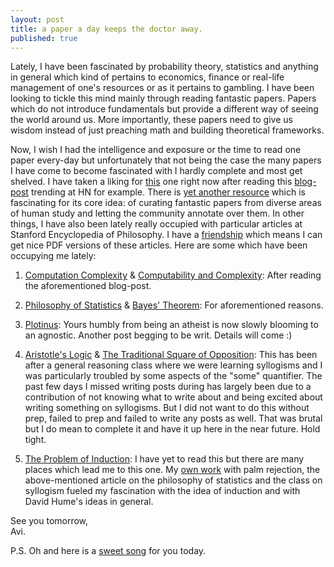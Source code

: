 ```yaml
---
layout: post
title: a paper a day keeps the doctor away.
published: true
---
```

Lately, I have been fascinated by probability theory, statistics and anything in general which kind of pertains to economics, finance or real-life management of one's resources or as it pertains to gambling. I have been looking to tickle this mind mainly through reading fantastic papers. Papers which do not introduce fundamentals but provide a different way of seeing the world around us. More importantly, these papers need to give us wisdom instead of just preaching math and building theoretical frameworks. 

Now, I wish I had the intelligence and exposure or the time to read one paper every-day but unfortunately that not being the case the many papers I have come to become fascinated with I hardly complete and most get shelved. I have taken a liking for [this](https://people.csail.mit.edu/costis/simplified.pdf "The Complexity of Computing Nash Equilibrium") one right now after reading this [blog-post](https://ristret.com/s/qk8wpt/philosophy_computational_complexity "The Philosophy Of Computation Complexity at Ristret") trending at HN for example. There is [yet another resource](http://fermatslibrary.com/ "Fermat's Library") which is fascinating for its core idea: of curating fantastic papers from diverse areas of human study and letting the community annotate over them. In other things, I have also been lately really occupied with particular articles at Stanford Encyclopedia of Philosophy. I have a [friendship](https://leibniz.stanford.edu/friends/ "Friends of the SEP") which means I can get nice PDF versions of these articles. Here are some which have been occupying me lately:

1. [Computation Complexity](https://plato.stanford.edu/entries/computational-complexity/ "Computation Complexity SEP entry") & [Computability and Complexity](https://plato.stanford.edu/entries/computability/ "Computability and Complexity SEP entry"): After reading the aforementioned blog-post.

2. [Philosophy of Statistics](https://plato.stanford.edu/entries/statistics/ "Philosophy of Statistics SEP entry") & [Bayes' Theorem](https://plato.stanford.edu/entries/bayes-theorem/ "Bayes' Theorem SEP entry"): For aforementioned reasons.

3. [Plotinus](https://plato.stanford.edu/entries/plotinus/ "Plotinus SEP entry"): Yours humbly from being an atheist is now slowly blooming to an agnostic. Another post begging to be writ. Details will come :)

4. [Aristotle's Logic](https://plato.stanford.edu/entries/aristotle-logic/ "Aristotle's Logic SEP entry") & [The Traditional Square of Opposition](https://plato.stanford.edu/entries/square/ "The Traditional Square of Opposition SEP entry"): This has been after a general reasoning class where we were learning syllogisms and I was particularly troubled by some aspects of the "some" quantifier. The past few days I missed writing posts during has largely been due to a contribution of not knowing what to write about and being excited about writing something on syllogisms. But I did not want to do this without prep, failed to prep and failed to write any posts as well. That was brutal but I do mean to complete it and have it up here in the near future. Hold tight.

5. [The Problem of Induction](https://plato.stanford.edu/entries/induction-problem/ "The Problem of Induction SEP entry"): I have yet to read this but there are many places which lead me to this one. My [own work](https://rutherblood.github.io/nudesfromamountaintop/on-how-i-did-not-wear-a-lab-coat-at-work-and-suffered/ "on how i did not wear a lab coat at work and suffered.") with palm rejection, the above-mentioned article on the philosophy of statistics and the class on syllogism fueled my fascination with the idea of induction and with David Hume's ideas in general.

See you tomorrow,  
Avi.

P.S. Oh and here is a [sweet song](https://www.youtube.com/watch?v=aOt11pyktgI "YouTube link to The Beatles' Because") for you today.
